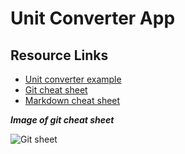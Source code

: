 # Unit Converter App

## Resource Links

* [Unit converter example](http://convert.french-property.co.uk/)
* [Git cheat sheet](https://www.git-tower.com/blog/git-cheat-sheet/)
* [Markdown cheat sheet](https://www.git-tower.com/blog/git-cheat-sheet/)

_**Image of git cheat sheet**_

![Git sheet](https://www.git-tower.com/blog/content/posts/54-git-cheat-sheet/git-cheat-sheet-large01.png "git cheat sheet")
